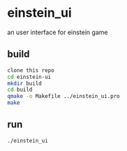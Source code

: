 # einstein_ui
an user interface for einstein game

## build
```bash
clone this repo
cd einstein-ui
mkdir build
cd build
qmake -o Makefile ../einstein_ui.pro
make
```

## run
```bash
./einstein_ui
```
